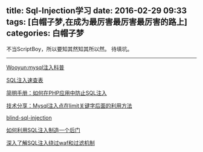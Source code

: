 title: Sql-Injection学习
date: 2016-02-29 09:33
tags: [白帽子梦,在成为最厉害最厉害最厉害的路上]
categories: 白帽子梦
---

不当ScriptBoy，所以要知其然知其所以然。  待填坑。

<!-- more -->

---

[Wooyun:mysql注入科普](http://drops.wooyun.org/tips/123)

[SQL注入速查表](http://drops.wooyun.org/tips/7840)

[简明手册：如何在PHP应用中防止SQL注入](http://www.freebuf.com/articles/web/68527.html)

[技术分享：Mysql注入点在limit关键字后面的利用方法](http://www.freebuf.com/articles/web/57528.html)


[blind-sql-injection](http://resources.infosecinstitute.com/blind-sql-injection/)

[如何利用SQL注入制造一个后门](http://www.freebuf.com/articles/222.html)

[深入了解SQL注入绕过waf和过滤机制](http://drops.wooyun.org/tips/968)

